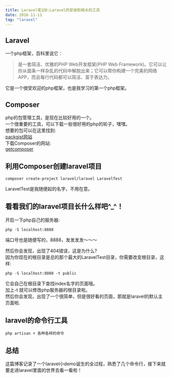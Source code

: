 ```yaml
---
title: Laravel笔记0:Laravel的安装和相关的工具
date: 2016-11-11
tag: "laravel"
---
```

## Laravel 
一个php框架，百科里说它：    
> 是一套简洁、优雅的PHP Web开发框架(PHP Web Framework)。它可以让你从面条一样杂乱的代码中解脱出来；它可以帮你构建一个完美的网络APP，而且每行代码都可以简洁、富于表达力。

它是一个很受欢迎的php框架，也是我学习的第一个php框架。    

## Composer
php的包管理工具，是现在比较好用的一个。    
一个很重要的工具，可以下载一些很好用的php的轮子，嘿嘿。   
想要的包可以在这里找到:    
[packgist网站](https://packagist.org/)    
下载Composer的网站:   
[getcomposer](https://getcomposer.org/)    

## 利用Composer创建laravel项目
    
```
composer create-project laravel/laravel LaravelTest    
```

LaravelTest是我随便起的名字，不用在意。    
    
## 看看我们的laravel项目长什么样吧^_^！    
开启一下php自己的服务器:

```
php -S localhost:8888
```

端口号也是随便写的，8888，发发发发～～～     
    
然后你会发现，出现了404错误，这是为什么?    
因为你现在的根目录是总的那个最大的LaravelTest目录，你需要改变根目录，这样:    

```
php -S localhost:8080 -t public 
```

它会自己在根目录下查找index名字的页面哦。    
加上-t 就可以修改php服务器的根目录啦。    
然后你会发现，出现了一个很简单，但是很好看的页面，那就是laravel的默认主页面啦.    
    
## laravel的命令行工具    
```
php artisan + 各种各样的命令     
```

## 总结
这篇博客记录了一个laravel小demo诞生的全过程，熟悉了几个命令行，接下来就要走进laravel里面的世界去看一看啦！    
